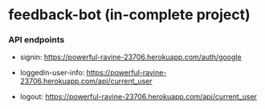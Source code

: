 # feedback-bot (in-complete project)

### API endpoints 
- signin: https://powerful-ravine-23706.herokuapp.com/auth/google 

- loggedin-user-info: https://powerful-ravine-23706.herokuapp.com/api/current_user

- logout: https://powerful-ravine-23706.herokuapp.com/api/current_user